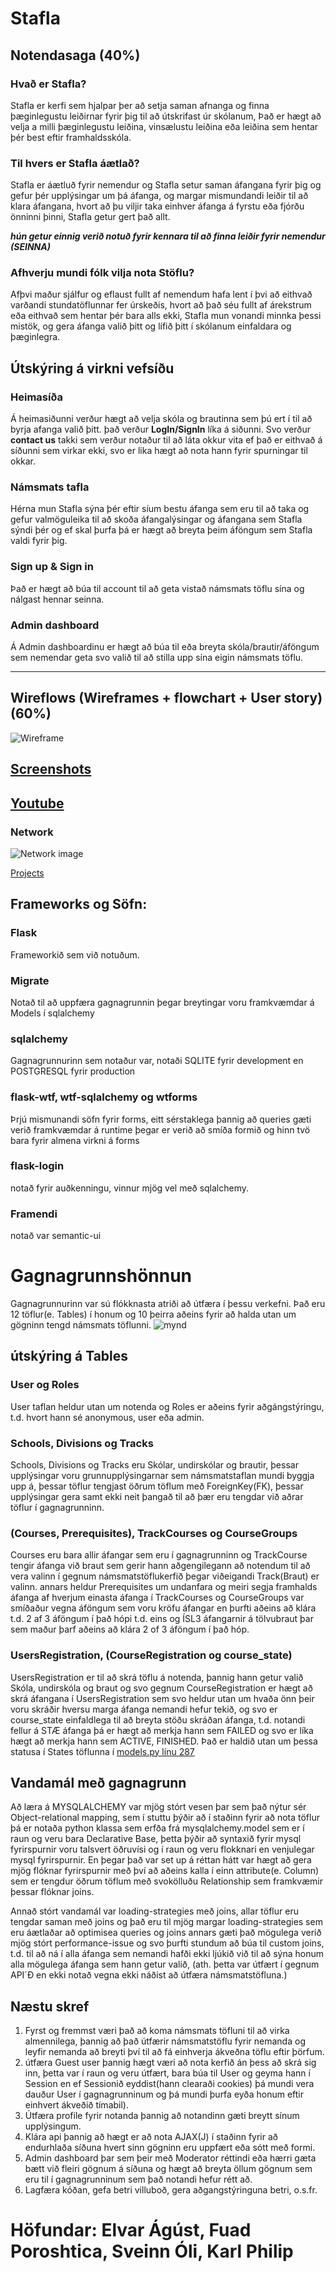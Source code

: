 # Stafla
## Notendasaga (40%)

### Hvað er Stafla?
Stafla er kerfi sem hjalpar þer að setja saman afnanga og finna þæginlegustu leiðirnar fyrir þig til að útskrifast úr skólanum, Það er hægt að velja a milli þæginlegustu leiðina, vinsælustu leiðina eða leiðina sem hentar þér best eftir framhaldsskóla.

### Til hvers er Stafla áætlað?
Stafla er áætluð fyrir nemendur og Stafla setur saman áfangana fyrir þig og gefur þér upplýsingar um þá áfanga, og margar mismundandi leiðir til að klara áfangana, hvort að þu viljir taka einhver áfanga á fyrstu eða fjórðu önninni þinni, Stafla getur gert það allt.

**_hún getur einnig verið notuð fyrir kennara til að finna leiðir fyrir nemendur (SEINNA)_**

### Afhverju mundi fólk vilja nota Stöflu?
Afþvi maður sjálfur og eflaust fullt af nemendum hafa lent í þvi að eithvað varðandi stundatöflunnar fer úrskeðis, hvort að það séu fullt af árekstrum eða eithvað sem hentar þér bara alls ekki, Stafla mun vonandi minnka þessi mistök, og gera áfanga valið þitt og lífið þitt í skólanum einfaldara og þæginlegra.

## Útskýring á virkni vefsíðu

### Heimasíða
Á heimasiðunni verður hægt að velja skóla og brautinna sem þú ert í til að byrja afanga valið þitt. það verður **LogIn/SignIn** líka á siðunni. Svo verður **contact us** takki sem verður notaður til að láta okkur vita ef það er eithvað á síðunni sem virkar ekki, svo er lika hægt að nota hann fyrir spurningar til okkar.
### Námsmats tafla
Hérna mun Stafla sýna þér eftir síum bestu áfanga sem eru til að taka og gefur valmöguleika til að skoða áfangalýsingar og áfangana sem Stafla sýndi þér og ef skal þurfa þá er hægt að breyta þeim áföngum sem Stafla valdi fyrir þig.

### Sign up & Sign in
Það er hægt að búa til account til að geta vistað námsmats töflu sína og nálgast hennar seinna.

### Admin dashboard
Á Admin dashboardinu er hægt að búa til eða breyta skóla/brautir/áföngum sem nemendar geta svo valið til að stilla upp sína eigin námsmats töflu.


---


## Wireflows (Wireframes + flowchart + User story) (60%)
![Wireframe](https://github.com/vefthroun4/Stafla/blob/main/wireframe_vefthr4.svg)

## [Screenshots](https://github.com/vefthroun4/Stafla/tree/main/Screenshots)

## [Youtube](https://youtu.be/3vAFwBt4zrY)

### Network
![Network image](https://github.com/vefthroun4/Stafla/blob/main/Screenshots/network.png)

[Projects](https://github.com/orgs/vefthroun4/projects/2/views/1)

## Frameworks og Söfn:
### Flask
Frameworkið sem við notuðum.

### Migrate
Notað til að uppfæra gagnagrunnin þegar breytingar voru framkvæmdar á Models í sqlalchemy

### sqlalchemy
Gagnagrunnurinn sem notaður var, notaði SQLITE fyrir development en POSTGRESQL fyrir production

### flask-wtf, wtf-sqlalchemy og wtforms
Þrjú mismunandi söfn fyrir forms, eitt sérstaklega þannig að queries gæti verið framkvæmdar á runtime þegar er verið að smíða formið og hinn tvö bara fyrir almena virkni á forms

### flask-login
notað fyrir auðkenningu, vinnur mjög vel með sqlalchemy.

### Framendi
notað var semantic-ui


# Gagnagrunnshönnun
Gagnagrunnurinn var sú flókknasta atriði að útfæra í þessu verkefni. Það eru 12 töflur(e. Tables) í honum og 10 þeirra aðeins fyrir að halda utan um gögninn tengd námsmats töflunni. 
![mynd](https://github.com/vefthroun4/Stafla/blob/main/Screenshots/database.png)

## útskýring á Tables

### User og Roles
User taflan heldur utan um notenda og Roles er aðeins fyrir aðgángstýringu, t.d. hvort hann sé anonymous, user eða admin.

### Schools, Divisions og Tracks
Schools, Divisions og Tracks eru Skólar, undirskólar og brautir, þessar upplýsingar voru grunnupplýsingarnar sem námsmatstaflan mundi byggja upp á, þessar töflur tengjast öðrum töflum með ForeignKey(FK), þessar upplýsingar gera samt ekki neit þangað til að þær eru tengdar við aðrar töflur í gagnagrunninn.

### (Courses, Prerequisites), TrackCourses og CourseGroups
Courses eru bara allir áfangar sem eru í gagnagrunninn og TrackCourse tengir áfanga við braut sem gerir hann aðgengilegann að notendum til að vera valinn í gegnum námsmatstöflukerfið þegar viðeigandi Track(Braut) er valinn. annars heldur Prerequisites um undanfara og meiri segja framhalds áfanga af hverjum einasta áfanga í TrackCourses og CourseGroups var smíðaður vegna áföngum sem voru kröfu áfangar en þurfti aðeins að klára t.d. 2 af 3 áföngum í það hópi t.d. eins og ÍSL3 áfangarnir á tölvubraut þar sem maður þarf aðeins að klára 2 of 3 áföngum í það hóp.

### UsersRegistration, (CourseRegistration og course_state)
UsersRegistration er til að skrá töflu á notenda, þannig hann getur valið Skóla, undirskóla og braut og svo gegnum CourseRegistration er hægt að skrá áfangana í UsersRegistration sem svo heldur utan um hvaða önn þeir voru skráðir hversu marga áfanga nemandi hefur tekið, og svo er course_state einfaldlega til að breyta stöðu skráðan áfanga, t.d. notandi fellur á STÆ áfanga þá er hægt að merkja hann sem FAILED og svo er líka hægt að merkja hann sem ACTIVE, FINISHED. Það er haldið utan um þessa statusa í States töflunna í [models.py línu 287](https://github.com/vefthroun4/Stafla/blob/main/app/models.py#L287)

## Vandamál með gagnagrunn
Að læra á MYSQLALCHEMY var mjög stórt vesen þar sem það nýtur sér Object-relational mapping, sem í stuttu þýðir að í staðinn fyrir að nota töflur þá er notaða python klassa sem erfða frá mysqlalchemy.model sem er í raun og veru bara Declarative Base, þetta þýðir að syntaxið fyrir mysql fyrirspurnir voru talsvert öðruvísi og í raun og veru flokknari en venjulegar mysql fyrirspurnir. En þegar það var set up á réttan hátt var hægt að gera mjög flóknar fyrirspurnir með því að aðeins kalla í einn attribute(e. Column) sem er tengdur öðrum töflum með svokölluðu Relationship sem framkvæmir þessar flóknar joins. 

Annað stórt vandamál var loading-strategies með joins, allar töflur eru tengdar saman með joins og það eru til mjög margar loading-strategies sem eru áætlaðar að optimisea queries og joins annars gæti það mögulega verið mjög stórt performance-issue og svo þurfti stundum að búa til custom joins, t.d. til að ná í alla áfanga sem nemandi hafði ekki ljúkið við til að sýna honum alla mögulega áfanga sem hann getur valið, (ath. þetta var útfært í gegnum API´Ð en ekki notað vegna ekki náðist að útfæra námsmatstöfluna.)



## Næstu skref
1. Fyrst og fremmst væri það að koma námsmats töfluni til að virka almennilega, þannig að það útfærir námsmatstöflu fyrir nemanda og leyfir nemanda að breyti því til að fá einhverja ákveðna töflu eftir þörfum.
2. útfæra Guest user þannig hægt væri að nota kerfið án þess að skrá sig inn, þetta var í raun og veru útfært, bara búa til User og geyma hann í Session en ef Sessionið eyddist(hann clearaði cookies) þá mundi vera dauður User í gagnagrunninum og þá mundi þurfa eyða honum eftir einhvert ákveðið tímabil).
3. Útfæra profile fyrir notanda þannig að notandinn gæti breytt sínum upplýsingum. 
4. Klára api þannig að hægt er að nota AJAX(J) í staðinn fyrir að endurhlaða síðuna hvert sinn gögninn eru uppfært eða sótt með formi.
5. Admin dashboard þar sem þeir með Moderator réttindi eða hærri gæta bætt við fleiri gögnum á síðuna og hægt að breyta öllum gögnum sem eru til í gagnagrunninum sem það notandi hefur rétt að.
6. Lagfæra kóðan, gefa betri villuboð, gera aðgangstýringuna betri, o.s.fr.


# Höfundar: Elvar Ágúst, Fuad Poroshtica, Sveinn Óli, Karl Philip
